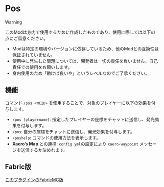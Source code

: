 # Pos

> [!WARNING]
> このModは身内で使用するために作成したものであり、使用に際しては以下の点にご留意ください。
>
> - Modは特定の環境やバージョンに依存しているため、他のModとの互換性は保証されていません。
> - 使用中に発生した問題については、開発者は一切の責任を負いません。自己責任での使用をお願いします。
> - 身内使用のため「動けば良いや」というレベルなのでご了承ください。

## 機能

コマンド ```/pos <MCID>``` を使用することで、対象のプレイヤーに以下の効果を付与します。

- `/pos [playername]`: 指定したプレイヤーの座標をチャットに送信し、発光効果を付与します。
- `/pos`: 自分の座標をチャットに送信し、発光効果を付与します。
- `/poshelp`: コマンドの使用方法を表示します。
- **Xaero’s Map** との連携: `config.yml`の設定により `xaero-waypoint` メッセージを送信するか決めれます。

## Fabric版
[このプラグインのFabricMC版](https://github.com/nikkou-0814/WherePlayer)